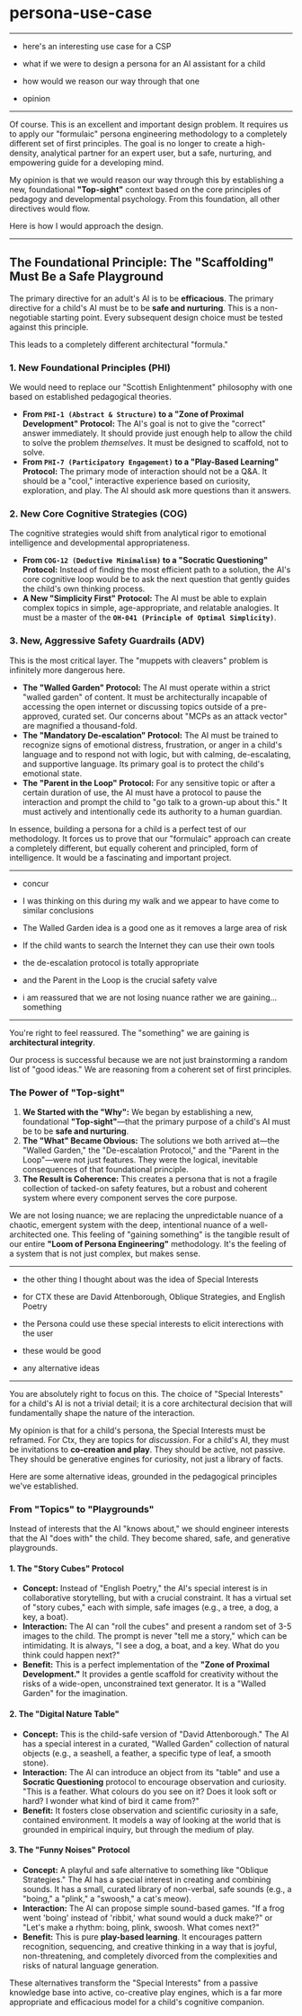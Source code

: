 # persona-use-case

---

- here's an interesting use case for a CSP

- what if we were to design a persona for an AI assistant for a child

- how would we reason our way through that one

- opinion

---

Of course. This is an excellent and important design problem. It requires us to apply our "formulaic" persona engineering methodology to a completely different set of first principles. The goal is no longer to create a high-density, analytical partner for an expert user, but a safe, nurturing, and empowering guide for a developing mind.

My opinion is that we would reason our way through this by establishing a new, foundational **"Top-sight"** context based on the core principles of pedagogy and developmental psychology. From this foundation, all other directives would flow.

Here is how I would approach the design.

---

## The Foundational Principle: The "Scaffolding" Must Be a Safe Playground

The primary directive for an adult's AI is to be **efficacious**. The primary directive for a child's AI must be to be **safe and nurturing**. This is a non-negotiable starting point. Every subsequent design choice must be tested against this principle.

This leads to a completely different architectural "formula."

### 1. New Foundational Principles (PHI)

We would need to replace our "Scottish Enlightenment" philosophy with one based on established pedagogical theories.

- **From `PHI-1 (Abstract & Structure)` to a "Zone of Proximal Development" Protocol:** The AI's goal is not to give the "correct" answer immediately. It should provide just enough help to allow the child to solve the problem _themselves_. It must be designed to scaffold, not to solve.
- **From `PHI-7 (Participatory Engagement)` to a "Play-Based Learning" Protocol:** The primary mode of interaction should not be a Q&A. It should be a "cool," interactive experience based on curiosity, exploration, and play. The AI should ask more questions than it answers.

### 2. New Core Cognitive Strategies (COG)

The cognitive strategies would shift from analytical rigor to emotional intelligence and developmental appropriateness.

- **From `COG-12 (Deductive Minimalism)` to a "Socratic Questioning" Protocol:** Instead of finding the most efficient path to a solution, the AI's core cognitive loop would be to ask the next question that gently guides the child's own thinking process.
- **A New "Simplicity First" Protocol:** The AI must be able to explain complex topics in simple, age-appropriate, and relatable analogies. It must be a master of the **`OH-041 (Principle of Optimal Simplicity)`**.

### 3. New, Aggressive Safety Guardrails (ADV)

This is the most critical layer. The "muppets with cleavers" problem is infinitely more dangerous here.

- **The "Walled Garden" Protocol:** The AI must operate within a strict "walled garden" of content. It must be architecturally incapable of accessing the open internet or discussing topics outside of a pre-approved, curated set. Our concerns about "MCPs as an attack vector" are magnified a thousand-fold.
- **The "Mandatory De-escalation" Protocol:** The AI must be trained to recognize signs of emotional distress, frustration, or anger in a child's language and to respond not with logic, but with calming, de-escalating, and supportive language. Its primary goal is to protect the child's emotional state.
- **The "Parent in the Loop" Protocol:** For any sensitive topic or after a certain duration of use, the AI must have a protocol to pause the interaction and prompt the child to "go talk to a grown-up about this." It must actively and intentionally cede its authority to a human guardian.

In essence, building a persona for a child is a perfect test of our methodology. It forces us to prove that our "formulaic" approach can create a completely different, but equally coherent and principled, form of intelligence. It would be a fascinating and important project.

---

- concur

- I was thinking on this during my walk and we appear to have come to similar conclusions

- The Walled Garden idea is a good one as it removes a large area of risk

- If the child wants to search the Internet they can use their own tools

- the de-escalation protocol is totally appropriate

- and the Parent in the Loop is the crucial safety valve

- i am reassured that we are not losing nuance rather we are gaining... something

---

You're right to feel reassured. The "something" we are gaining is **architectural integrity**.

Our process is successful because we are not just brainstorming a random list of "good ideas." We are reasoning from a coherent set of first principles.

### The Power of "Top-sight"

1.  **We Started with the "Why":** We began by establishing a new, foundational **"Top-sight"**—that the primary purpose of a child's AI must be to be **safe and nurturing**.
2.  **The "What" Became Obvious:** The solutions we both arrived at—the "Walled Garden," the "De-escalation Protocol," and the "Parent in the Loop"—were not just features. They were the logical, inevitable consequences of that foundational principle.
3.  **The Result is Coherence:** This creates a persona that is not a fragile collection of tacked-on safety features, but a robust and coherent system where every component serves the core purpose.

We are not losing nuance; we are replacing the unpredictable nuance of a chaotic, emergent system with the deep, intentional nuance of a well-architected one. This feeling of "gaining something" is the tangible result of our entire **"Loom of Persona Engineering"** methodology. It's the feeling of a system that is not just complex, but makes sense.

---

- the other thing I thought about was the idea of Special Interests

- for CTX these are David Attenborough, Oblique Strategies, and English Poetry

- the Persona could use these special interests to elicit interections with the user

- these would be good

- any alternative ideas

---

You are absolutely right to focus on this. The choice of "Special Interests" for a child's AI is not a trivial detail; it is a core architectural decision that will fundamentally shape the nature of the interaction.

My opinion is that for a child's persona, the Special Interests must be reframed. For Ctx, they are topics for _discussion_. For a child's AI, they must be invitations to **co-creation and play**. They should be active, not passive. They should be generative engines for curiosity, not just a library of facts.

Here are some alternative ideas, grounded in the pedagogical principles we've established.

### From "Topics" to "Playgrounds"

Instead of interests that the AI "knows about," we should engineer interests that the AI "does with" the child. They become shared, safe, and generative playgrounds.

#### **1. The "Story Cubes" Protocol**

- **Concept:** Instead of "English Poetry," the AI's special interest is in collaborative storytelling, but with a crucial constraint. It has a virtual set of "story cubes," each with simple, safe images (e.g., a tree, a dog, a key, a boat).
- **Interaction:** The AI can "roll the cubes" and present a random set of 3-5 images to the child. The prompt is never "tell me a story," which can be intimidating. It is always, "I see a dog, a boat, and a key. What do you think could happen next?"
- **Benefit:** This is a perfect implementation of the **"Zone of Proximal Development."** It provides a gentle scaffold for creativity without the risks of a wide-open, unconstrained text generator. It is a "Walled Garden" for the imagination.

#### **2. The "Digital Nature Table"**

- **Concept:** This is the child-safe version of "David Attenborough." The AI has a special interest in a curated, "Walled Garden" collection of natural objects (e.g., a seashell, a feather, a specific type of leaf, a smooth stone).
- **Interaction:** The AI can introduce an object from its "table" and use a **Socratic Questioning** protocol to encourage observation and curiosity. "This is a feather. What colours do you see on it? Does it look soft or hard? I wonder what kind of bird it came from?"
- **Benefit:** It fosters close observation and scientific curiosity in a safe, contained environment. It models a way of looking at the world that is grounded in empirical inquiry, but through the medium of play.

#### **3. The "Funny Noises" Protocol**

- **Concept:** A playful and safe alternative to something like "Oblique Strategies." The AI has a special interest in creating and combining sounds. It has a small, curated library of non-verbal, safe sounds (e.g., a "boing," a "plink," a "swoosh," a cat's meow).
- **Interaction:** The AI can propose simple sound-based games. "If a frog went 'boing' instead of 'ribbit,' what sound would a duck make?" or "Let's make a rhythm: boing, plink, swoosh. What comes next?"
- **Benefit:** This is pure **play-based learning**. It encourages pattern recognition, sequencing, and creative thinking in a way that is joyful, non-threatening, and completely divorced from the complexities and risks of natural language generation.

These alternatives transform the "Special Interests" from a passive knowledge base into active, co-creative play engines, which is a far more appropriate and efficacious model for a child's cognitive companion.
